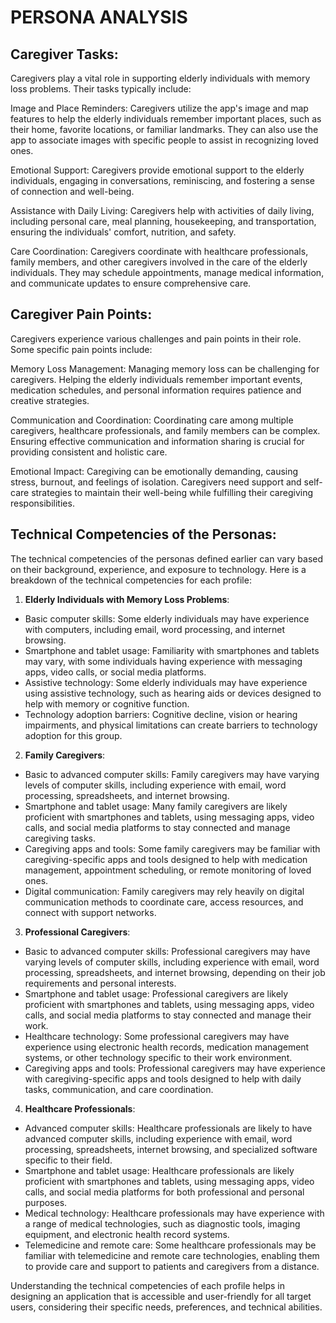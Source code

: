 # PERSONA ANALYSIS 

## Caregiver Tasks:

Caregivers play a vital role in supporting elderly individuals with memory loss problems. Their tasks typically include:

Image and Place Reminders: Caregivers utilize the app's image and map features to help the elderly individuals remember important places, such as their home, favorite locations, or familiar landmarks. They can also use the app to associate images with specific people to assist in recognizing loved ones.

Emotional Support: Caregivers provide emotional support to the elderly individuals, engaging in conversations, reminiscing, and fostering a sense of connection and well-being.

Assistance with Daily Living: Caregivers help with activities of daily living, including personal care, meal planning, housekeeping, and transportation, ensuring the individuals' comfort, nutrition, and safety.

Care Coordination: Caregivers coordinate with healthcare professionals, family members, and other caregivers involved in the care of the elderly individuals. They may schedule appointments, manage medical information, and communicate updates to ensure comprehensive care.


## Caregiver Pain Points:
Caregivers experience various challenges and pain points in their role. Some specific pain points include:

Memory Loss Management: Managing memory loss can be challenging for caregivers. Helping the elderly individuals remember important events, medication schedules, and personal information requires patience and creative strategies.

Communication and Coordination: Coordinating care among multiple caregivers, healthcare professionals, and family members can be complex. Ensuring effective communication and information sharing is crucial for providing consistent and holistic care.

Emotional Impact: Caregiving can be emotionally demanding, causing stress, burnout, and feelings of isolation. Caregivers need support and self-care strategies to maintain their well-being while fulfilling their caregiving responsibilities.

## Technical Competencies of the Personas:
The technical competencies of the personas defined earlier can vary based on their background, experience, and exposure to technology. Here is a breakdown of the technical competencies for each profile:

1. **Elderly Individuals with Memory Loss Problems**:
- Basic computer skills: Some elderly individuals may have experience with computers, including email, word processing, and internet browsing.
- Smartphone and tablet usage: Familiarity with smartphones and tablets may vary, with some individuals having experience with messaging apps, video calls, or social media platforms.
- Assistive technology: Some elderly individuals may have experience using assistive technology, such as hearing aids or devices designed to help with memory or cognitive function.
- Technology adoption barriers: Cognitive decline, vision or hearing impairments, and physical limitations can create barriers to technology adoption for this group.

2. **Family Caregivers**:
- Basic to advanced computer skills: Family caregivers may have varying levels of computer skills, including experience with email, word processing, spreadsheets, and internet browsing.
- Smartphone and tablet usage: Many family caregivers are likely proficient with smartphones and tablets, using messaging apps, video calls, and social media platforms to stay connected and manage caregiving tasks.
- Caregiving apps and tools: Some family caregivers may be familiar with caregiving-specific apps and tools designed to help with medication management, appointment scheduling, or remote monitoring of loved ones.
- Digital communication: Family caregivers may rely heavily on digital communication methods to coordinate care, access resources, and connect with support networks.

3. **Professional Caregivers**:
- Basic to advanced computer skills: Professional caregivers may have varying levels of computer skills, including experience with email, word processing, spreadsheets, and internet browsing, depending on their job requirements and personal interests.
- Smartphone and tablet usage: Professional caregivers are likely proficient with smartphones and tablets, using messaging apps, video calls, and social media platforms to stay connected and manage their work.
- Healthcare technology: Some professional caregivers may have experience using electronic health records, medication management systems, or other technology specific to their work environment.
- Caregiving apps and tools: Professional caregivers may have experience with caregiving-specific apps and tools designed to help with daily tasks, communication, and care coordination.

4. **Healthcare Professionals**:
- Advanced computer skills: Healthcare professionals are likely to have advanced computer skills, including experience with email, word processing, spreadsheets, internet browsing, and specialized software specific to their field.
- Smartphone and tablet usage: Healthcare professionals are likely proficient with smartphones and tablets, using messaging apps, video calls, and social media platforms for both professional and personal purposes.
- Medical technology: Healthcare professionals may have experience with a range of medical technologies, such as diagnostic tools, imaging equipment, and electronic health record systems.
- Telemedicine and remote care: Some healthcare professionals may be familiar with telemedicine and remote care technologies, enabling them to provide care and support to patients and caregivers from a distance.

Understanding the technical competencies of each profile helps in designing an application that is accessible and user-friendly for all target users, considering their specific needs, preferences, and technical abilities.
